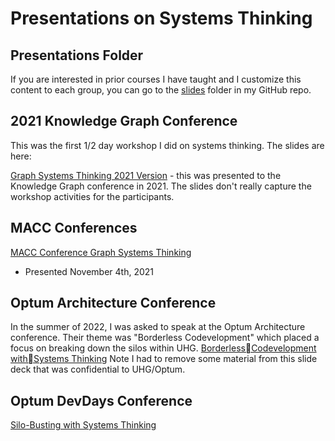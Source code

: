 # Presentations on Systems Thinking

## Presentations Folder

If you are interested in prior courses I have taught
and I customize this content to each group, you can go
to the [slides](https://github.com/dmccreary/systems-thinking/tree/main/slides) folder in my GitHub repo.

## 2021 Knowledge Graph Conference

This was the first 1/2 day workshop I did on systems thinking.
The slides are here:

[Graph Systems Thinking 2021 Version](https://github.com/dmccreary/systems-thinking/raw/main/slides/GST-Half-Day-Workshop-2021.pptx) - this was presented to the Knowledge Graph conference in 2021.
The slides don't really capture the workshop activities for the participants.  

## MACC Conferences

[MACC Conference Graph Systems Thinking](slides/McCreary-MACC-2021-Data-Dan-McCreary-Graph-Systems-Thinking.pdf)
- Presented November 4th, 2021

## Optum Architecture Conference

In the summer of 2022, I was asked to speak at the Optum Architecture conference.  Their theme was "Borderless Codevelopment" which
placed a focus on breaking down the silos within UHG.
[BorderlessCodevelopment withSystems Thinking](https://github.com/dmccreary/systems-thinking/raw/main/slides/Borderless-Codevelopment-with-Systems-Thinking.pptx)
Note I had to remove some material from this slide deck that was confidential to UHG/Optum.

## Optum DevDays Conference

[Silo-Busting with Systems Thinking]()
